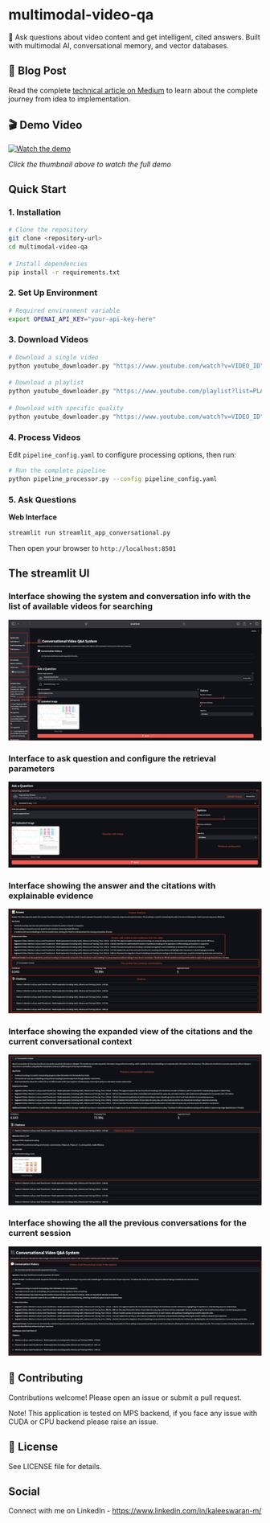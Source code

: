 # multimodal-video-qa
🎥 Ask questions about video content and get intelligent, cited answers. Built with multimodal AI, conversational memory, and vector databases.

## 📖 Blog Post

Read the complete <a href="https://medium.com/@kaleeswaran_41743/building-an-intelligent-video-conversational-q-a-system-with-multimodal-ai-from-concept-to-706766ce2588" target="_blank" rel="noopener noreferrer">technical article on Medium</a> to learn about the complete journey from idea to implementation.

## 🎬 Demo Video

<a href="https://www.youtube.com/watch?v=Okxah0x88GM" target="_blank" rel="noopener noreferrer">
  <img src="https://img.youtube.com/vi/Okxah0x88GM/maxresdefault.jpg" alt="Watch the demo" />
</a>

*Click the thumbnail above to watch the full demo*

## Quick Start

### 1. Installation

```bash
# Clone the repository
git clone <repository-url>
cd multimodal-video-qa

# Install dependencies
pip install -r requirements.txt
```

### 2. Set Up Environment

```bash
# Required environment variable
export OPENAI_API_KEY="your-api-key-here"
```

### 3. Download Videos

```bash
# Download a single video
python youtube_downloader.py "https://www.youtube.com/watch?v=VIDEO_ID"

# Download a playlist
python youtube_downloader.py "https://www.youtube.com/playlist?list=PLAYLIST_ID"

# Download with specific quality
python youtube_downloader.py "https://www.youtube.com/watch?v=VIDEO_ID" -q 720p
```

### 4. Process Videos

Edit `pipeline_config.yaml` to configure processing options, then run:

```bash
# Run the complete pipeline
python pipeline_processor.py --config pipeline_config.yaml
```

### 5. Ask Questions

**Web Interface**

```bash
streamlit run streamlit_app_conversational.py
```

Then open your browser to `http://localhost:8501`

## The streamlit UI

### Interface showing the system and conversation info with the list of available videos for searching
![Interface showing the system and conversation info with the list of available videos for searching](images/UI1.png)

### Interface to ask question and configure the retrieval parameters
![Interface to ask question and configure the retrieval parameters](images/UI2.png)

### Interface showing the answer and the citations with explainable evidence
![Interface showing the answer and the citations with explainable evidence](images/UI3.png)

### Interface showing the expanded view of the citations and the current conversational context
![Interface showing the expanded view of the citations and the current conversational context](images/UI4.png)

### Interface showing the all the previous conversations for the current session
![Interface showing the all the previous conversations for the current session](images/UI5.png)

## 🤝 Contributing
Contributions welcome! Please open an issue or submit a pull request.

Note! This application is tested on MPS backend, if you face any issue with CUDA or CPU backend please raise an issue.

## 📄 License
See LICENSE file for details.

## Social
Connect with me on LinkedIn - <a href="https://www.linkedin.com/in/kaleeswaran-m/" target="_blank" rel="noopener noreferrer">https://www.linkedin.com/in/kaleeswaran-m/</a>